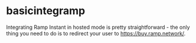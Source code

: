 # basicintegramp
Integrating Ramp Instant in hosted mode is pretty straightforward - the only thing you need to do is to redirect your user to https://buy.ramp.network/. 
